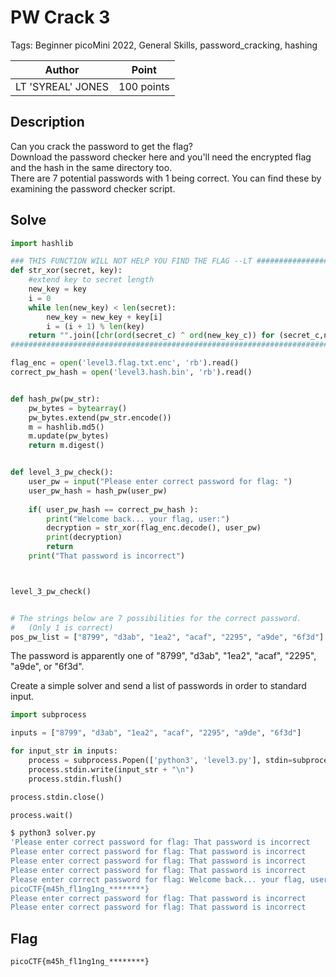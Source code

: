 # PW Crack 3

Tags: Beginner picoMini 2022, General Skills, password_cracking, hashing

| Author | Point    |
| ------ | -------- |
| LT 'SYREAL' JONES | 100 points |

## Description

Can you crack the password to get the flag?  
Download the password checker here and you'll need the encrypted flag and the hash in the same directory too.  
There are 7 potential passwords with 1 being correct. You can find these by examining the password checker script.  

## Solve

```python
import hashlib

### THIS FUNCTION WILL NOT HELP YOU FIND THE FLAG --LT ########################
def str_xor(secret, key):
    #extend key to secret length
    new_key = key
    i = 0
    while len(new_key) < len(secret):
        new_key = new_key + key[i]
        i = (i + 1) % len(key)        
    return "".join([chr(ord(secret_c) ^ ord(new_key_c)) for (secret_c,new_key_c) in zip(secret,new_key)])
###############################################################################

flag_enc = open('level3.flag.txt.enc', 'rb').read()
correct_pw_hash = open('level3.hash.bin', 'rb').read()


def hash_pw(pw_str):
    pw_bytes = bytearray()
    pw_bytes.extend(pw_str.encode())
    m = hashlib.md5()
    m.update(pw_bytes)
    return m.digest()


def level_3_pw_check():
    user_pw = input("Please enter correct password for flag: ")
    user_pw_hash = hash_pw(user_pw)
    
    if( user_pw_hash == correct_pw_hash ):
        print("Welcome back... your flag, user:")
        decryption = str_xor(flag_enc.decode(), user_pw)
        print(decryption)
        return
    print("That password is incorrect")



level_3_pw_check()


# The strings below are 7 possibilities for the correct password. 
#   (Only 1 is correct)
pos_pw_list = ["8799", "d3ab", "1ea2", "acaf", "2295", "a9de", "6f3d"]
```

The password is apparently one of "8799", "d3ab", "1ea2", "acaf", "2295", "a9de", or "6f3d".

Create a simple solver and send a list of passwords in order to standard input.

```python
import subprocess

inputs = ["8799", "d3ab", "1ea2", "acaf", "2295", "a9de", "6f3d"]

for input_str in inputs:
    process = subprocess.Popen(['python3', 'level3.py'], stdin=subprocess.PIPE, text=True)
    process.stdin.write(input_str + "\n")
    process.stdin.flush()

process.stdin.close()

process.wait()
```

```bash
$ python3 solver.py
'Please enter correct password for flag: That password is incorrect
Please enter correct password for flag: That password is incorrect
Please enter correct password for flag: That password is incorrect
Please enter correct password for flag: That password is incorrect
Please enter correct password for flag: Welcome back... your flag, user:
picoCTF{m45h_fl1ng1ng_********}
Please enter correct password for flag: That password is incorrect
Please enter correct password for flag: That password is incorrect
```

## Flag

```
picoCTF{m45h_fl1ng1ng_********}
```
